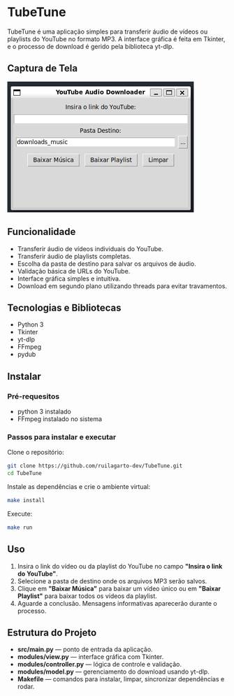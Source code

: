 # TubeTune
TubeTune é uma aplicação simples para transferir áudio de vídeos ou playlists do YouTube no formato MP3. A interface gráfica é feita em Tkinter, e o processo de download é gerido pela biblioteca yt-dlp.

## Captura de Tela
![Tela principal do TUbeTune](docs/tubetune_tela_principal.png)


## Funcionalidade
- Transferir áudio de vídeos individuais do YouTube.
- Transferir áudio de playlists completas.
- Escolha da pasta de destino para salvar os arquivos de áudio.
- Validação básica de URLs do YouTube.
- Interface gráfica simples e intuitiva.
- Download em segundo plano utilizando threads para evitar travamentos.

## Tecnologias e Bibliotecas

- Python 3
- Tkinter
- yt-dlp
- FFmpeg
- pydub


## Instalar

### Pré-requesitos
- python 3 instalado
- FFmpeg instalado no sistema

### Passos para instalar e executar
Clone o repositório:
```bash
git clone https://github.com/ruilagarto-dev/TubeTune.git
cd TubeTune
```

Instale as dependências e crie o ambiente virtual:
```bash
make install
```

Execute:
```bash
make run
```


## Uso
1. Insira o link do vídeo ou da playlist do YouTube no campo **"Insira o link do YouTube"**.
2. Selecione a pasta de destino onde os arquivos MP3 serão salvos.
3. Clique em **"Baixar Música"** para baixar um vídeo único ou em **"Baixar Playlist"** para baixar todos os vídeos da playlist.
4. Aguarde a conclusão. Mensagens informativas aparecerão durante o processo.


## Estrutura do Projeto
- **src/main.py** — ponto de entrada da aplicação.
- **modules/view.py** — interface gráfica com Tkinter.
- **modules/controller.py** — lógica de controle e validação.
- **modules/model.py** — gerenciamento do download usando yt-dlp.
- **Makefile** — comandos para instalar, limpar, sincronizar dependências e rodar.

